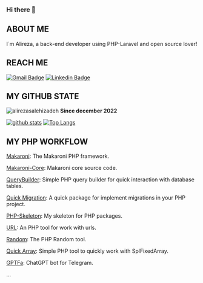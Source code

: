 ### Hi there 👋


##  ABOUT ME
<p>I`m Alireza, a back-end developer using PHP-Laravel and open source lover!</p>


## REACH ME

[![Gmail Badge](https://img.shields.io/badge/-alirezasalehizadehco@gmail.com-c14438?style=flat&logo=Gmail&logoColor=white&link=mailto:alirezasalehizadehco@gmail.com)](mailto:alirezasalehizadehco@gmail.com)
[![Linkedin Badge](https://img.shields.io/badge/-Alireza%20Salehizadeh-0072b1?style=flat&logo=Linkedin&logoColor=white&link=https://linkedin.com/in/alirezasalehizadeh/)](https://linkedin.com/in/alirezasalehizadeh/) 
</p>

## MY GITHUB STATE

<p align=left> <img src=https://komarev.com/ghpvc/?username=alirezasalehizadeh alt=alirezasalehizadeh /> <b>Since december 2022</b></p>

[![github stats](https://github-readme-stats.vercel.app/api?username=alirezasalehizadeh)](https://github.com/anuraghazra/github-readme-stats) 
[![Top Langs](https://github-readme-stats.vercel.app/api/top-langs/?username=alirezasalehizadeh&layout=compact)](https://github.com/alirezasalehizadeh/github-readme-stats)

## MY PHP WORKFLOW
[Makaroni](https://github.com/Makaroni-Framework/Makaroni): The Makaroni PHP framework.

[Makaroni-Core](https://github.com/Makaroni-Framework/Core): Makaroni core source code.

[QueryBuilder](https://github.com/alirezasalehizadeh/QueryBuilder): Simple PHP query builder for quick interaction with database tables.

[Quick Migration](https://github.com/alirezasalehizadeh/QuickMigration): A quick package for implement migrations in your PHP project.

[PHP-Skeleton](https://github.com/alirezasalehizadeh/php-skeleton): My skeleton for PHP packages.

[URL](https://github.com/alirezasalehizadeh/URL): An PHP tool for work with urls.

[Random](https://github.com/alirezasalehizadeh/Random): The PHP Random tool.

[Quick Array](https://github.com/alirezasalehizadeh/QuickArray): Simple PHP tool to quickly work with SplFixedArray.

[GPTFa](https://github.com/alirezasalehizadeh/gptfa): ChatGPT bot for Telegram.

...
